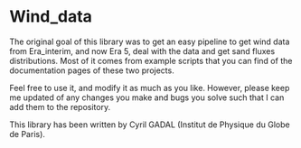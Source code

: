 # Wind_data

The original goal of this library was to get an easy pipeline to get wind data from Era_interim, and now Era 5,
deal with the data and get sand fluxes distributions. Most of it comes from example scripts that you can find of the documentation pages
of these two projects.

Feel free to use it, and modify it as much as you like. However, please keep me updated of any changes you make and bugs you solve such
that I can add them to the repository.

This library has been written by Cyril GADAL (Institut de Physique du Globe de Paris).
